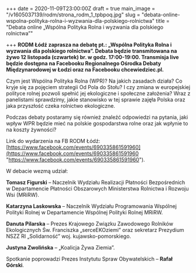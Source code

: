 +++
date = 2020-11-09T23:00:00Z
draft = true
main_image = "/v1605037139/rodm/strona_rodm_1_tpbpoq.jpg"
slug = "debata-online-wspolna-polityka-rolna-i-wyzwania-dla-polskiego-rolnictwa"
title = "Debata online „Wspólna Polityka Rolna i wyzwania dla polskiego rolnictwa”"

+++
**RODM Łódź zaprasza na debatę pt.: „Wspólna Polityka Rolna i wyzwania dla polskiego rolnictwa”. Debata będzie transmitowana na żywo 12 listopada (czwartek) br. w godz. 17:00-19:00. Transmisja live będzie dostępna na Facebooku Regionalnego Ośrodka Debaty Międzynarodowej w Łodzi oraz na Facebooku chcewiedziec.pl.**

Czym jest Wspólna Polityka Rolna (WPR)? Na jakich zasadach działa? Co kryje się za pojęciem strategii Od Pola do Stołu? I czy zmiana w europejskiej polityce rolnej pozwoli spełnić jej ekologiczne i społeczne założenia? Wraz z panelistami sprawdzimy, jakie stanowisko w tej sprawie zajęła Polska oraz jaka przyszłość czeka rolnictwo ekologiczne.

Podczas debaty postaramy się również znaleźć odpowiedzi na pytania, jaki wpływ WPR będzie mieć na polskie gospodarstwa rolne oraz jak wpłynie to na koszty żywności?

Link do wydarzenia na FB RODM Łódź: [https://www.facebook.com/events/690335861591960](https://www.facebook.com/events/690335861591960 "https://www.facebook.com/events/690335861591960").

W debacie wezmą udział:

**Tomasz Figurski** – Naczelnik Wydziału Realizacji Płatności Bezpośrednich​ w Departamencie Płatności Obszarowych Ministerstwa Rolnictwa i Rozwoju Wsi (MRiRW).

**Katarzyna Laskowska** – Naczelnik Wydziału Programowania Wspólnej Polityki Rolnej w Departamencie Wspólnej Polityki Rolnej MRiRW.

**Danuta Pilarska** – Prezes Krajowego Związku Zawodowego Rolników Ekologicznych Św. Franciszka „serceEKOziemi” oraz sekretarz Prezydium NSZZ RI „Solidarność” woj. kujawsko-pomorskiego.

**Justyna Zwolińska** – „Koalicja Żywa Ziemia”.

Spotkanie poprowadzi Prezes Instytutu Spraw Obywatelskich – **Rafał Górski**.